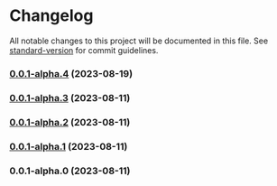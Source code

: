# Changelog

All notable changes to this project will be documented in this file. See [standard-version](https://github.com/conventional-changelog/standard-version) for commit guidelines.

### [0.0.1-alpha.4](https://github.com/isaaxite/github-actions-for-test/compare/v0.0.1-alpha.3...v0.0.1-alpha.4) (2023-08-19)

### [0.0.1-alpha.3](https://github.com/isaaxite/github-actions-for-test/compare/v0.0.1-alpha.2...v0.0.1-alpha.3) (2023-08-11)

### [0.0.1-alpha.2](https://github.com/isaaxite/github-actions-for-test/compare/v0.0.1-alpha.1...v0.0.1-alpha.2) (2023-08-11)

### [0.0.1-alpha.1](https://github.com/isaaxite/github-actions-for-test/compare/v0.0.1-alpha.0...v0.0.1-alpha.1) (2023-08-11)

### 0.0.1-alpha.0 (2023-08-11)
